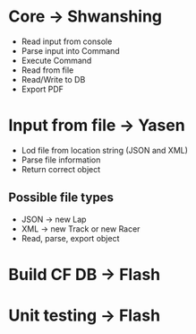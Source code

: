 # Core -> Shwanshing

- Read input from console
- Parse input into Command
- Execute Command
- Read from file
- Read/Write to DB
- Export PDF

# Input from file -> Yasen

- Lod file from location string (JSON and XML)
- Parse file information
- Return correct object

## Possible file types

- JSON -> new Lap
- XML -> new Track or new Racer
- Read, parse, export object

# Build CF DB -> Flash

# Unit testing -> Flash